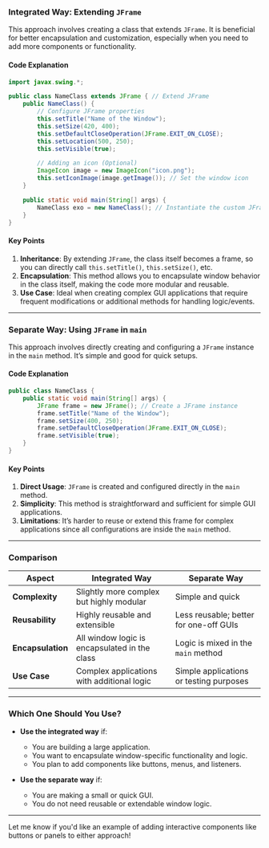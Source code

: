 
### **Integrated Way: Extending `JFrame`**

This approach involves creating a class that extends `JFrame`. It is beneficial for better encapsulation and customization, especially when you need to add more components or functionality.

#### Code Explanation

```java
import javax.swing.*;

public class NameClass extends JFrame { // Extend JFrame
    public NameClass() {
        // Configure JFrame properties
        this.setTitle("Name of the Window"); 
        this.setSize(420, 400); 
        this.setDefaultCloseOperation(JFrame.EXIT_ON_CLOSE); 
        this.setLocation(500, 250); 
        this.setVisible(true); 

        // Adding an icon (Optional)
        ImageIcon image = new ImageIcon("icon.png");
        this.setIconImage(image.getImage()); // Set the window icon
    }

    public static void main(String[] args) {
        NameClass exo = new NameClass(); // Instantiate the custom JFrame
    }
}
```

#### **Key Points**

1. **Inheritance**: By extending `JFrame`, the class itself becomes a frame, so you can directly call `this.setTitle()`, `this.setSize()`, etc.
2. **Encapsulation**: This method allows you to encapsulate window behavior in the class itself, making the code more modular and reusable.
3. **Use Case**: Ideal when creating complex GUI applications that require frequent modifications or additional methods for handling logic/events.

---

### **Separate Way: Using `JFrame` in `main`**

This approach involves directly creating and configuring a `JFrame` instance in the `main` method. It’s simple and good for quick setups.

#### Code Explanation

```java
public class NameClass {
    public static void main(String[] args) {
        JFrame frame = new JFrame(); // Create a JFrame instance
        frame.setTitle("Name of the Window"); 
        frame.setSize(400, 250); 
        frame.setDefaultCloseOperation(JFrame.EXIT_ON_CLOSE); 
        frame.setVisible(true); 
    }
}
```

#### **Key Points**

1. **Direct Usage**: `JFrame` is created and configured directly in the `main` method.
2. **Simplicity**: This method is straightforward and sufficient for simple GUI applications.
3. **Limitations**: It’s harder to reuse or extend this frame for complex applications since all configurations are inside the `main` method.

---

### **Comparison**

|Aspect|**Integrated Way**|**Separate Way**|
|---|---|---|
|**Complexity**|Slightly more complex but highly modular|Simple and quick|
|**Reusability**|Highly reusable and extensible|Less reusable; better for one-off GUIs|
|**Encapsulation**|All window logic is encapsulated in the class|Logic is mixed in the `main` method|
|**Use Case**|Complex applications with additional logic|Simple applications or testing purposes|

---

### **Which One Should You Use?**

- **Use the integrated way** if:
    
    - You are building a large application.
    - You want to encapsulate window-specific functionality and logic.
    - You plan to add components like buttons, menus, and listeners.
- **Use the separate way** if:
    
    - You are making a small or quick GUI.
    - You do not need reusable or extendable window logic.

---

Let me know if you'd like an example of adding interactive components like buttons or panels to either approach!